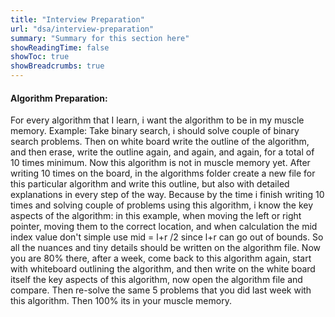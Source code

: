 ```yaml
---
title: "Interview Preparation"
url: "dsa/interview-preparation"
summary: "Summary for this section here" 
showReadingTime: false
showToc: true
showBreadcrumbs: true
---
```


#### Algorithm Preparation: 
For every algorithm that I learn, i want the algorithm to be in my muscle memory.
Example: Take binary search, i should solve couple of binary search problems. Then on white board write the outline of the algorithm, and then erase, write the outline again, and again, and again, for a total of 10 times minimum. Now this algorithm is not in muscle memory yet. After writing 10 times on the board, in the algorithms folder create a new file for this particular algorithm and write this outline, but also with detailed explanations in every step of the way. Because by the time i finish writing 10 times and solving couple of problems using this algorithm, i know the key aspects of the algorithm: in this example, when moving the left or right pointer, moving them to the correct location, and when calculation the mid index value don't simple use mid = l+r /2 since l+r can go out of bounds. So all the nuances and tiny details should be written on the algorithm file.
Now you are 80% there, after a week, come back to this algorithm again, start with whiteboard outlining the algorithm, and then write on the white board itself the key aspects of this algorithm, now open the algorithm file and compare. Then re-solve the same 5 problems that you did last week with this algorithm. Then 100% its in your muscle memory.

